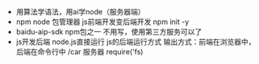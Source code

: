 - 用算法学语法，用ai学node（服务器端）
- npm node 包管理器
    js前端开发变后端开发
    <!-- 立刻初始化  -->
    npm init -y 
- baidu-aip-sdk npm包之一
    不用写，使用第三方服务可以了
- js开发后端
    node.js直接运行 js的后端运行方式
    输出方式：前端在浏览器中，后端在命令行中
    /car 服务器 require('fs)
    